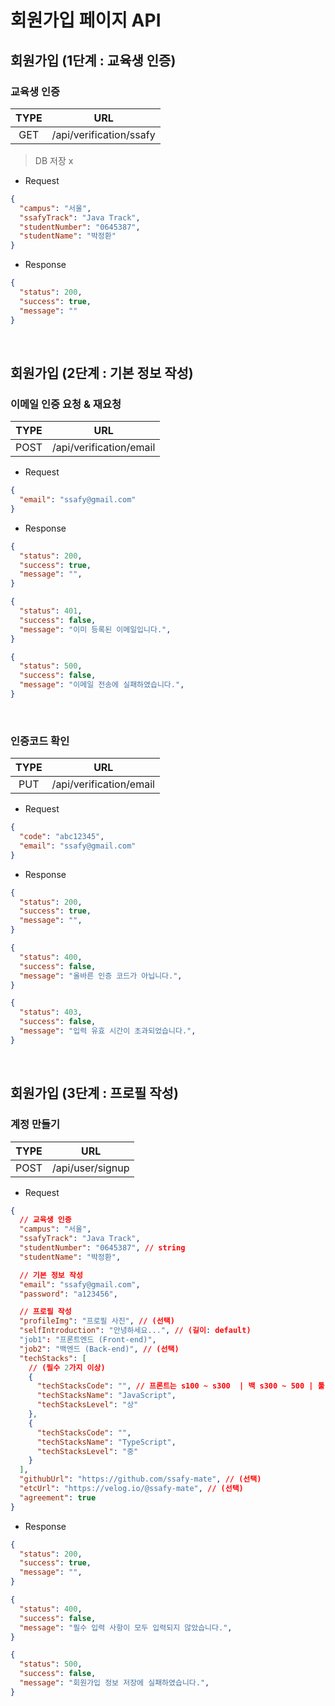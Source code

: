 # 회원가입 페이지 API

## 회원가입 (1단계 : 교육생 인증)

### 교육생 인증

| TYPE |           URL           |
| :--: | :---------------------: |
| GET  | /api/verification/ssafy |

> DB 저장 x

- Request

```json
{
  "campus": "서울",
  "ssafyTrack": "Java Track",
  "studentNumber": "0645387",
  "studentName": "박정환"
}
```

- Response

```json
{
  "status": 200,
  "success": true,
  "message": ""
}
```

<br />

## 회원가입 (2단계 : 기본 정보 작성)

### 이메일 인증 요청 & 재요청

| TYPE |           URL           |
| :--: | :---------------------: |
| POST | /api/verification/email |

- Request

```json
{
  "email": "ssafy@gmail.com"
}
```

- Response

```json
{
  "status": 200,
  "success": true,
  "message": "",
}

{
  "status": 401,
  "success": false,
  "message": "이미 등록된 이메일입니다.",
}

{
  "status": 500,
  "success": false,
  "message": "이메일 전송에 실패하였습니다.",
}
```

<br />

### 인증코드 확인

| TYPE |           URL           |
| :--: | :---------------------: |
| PUT  | /api/verification/email |

- Request

```json
{
  "code": "abc12345",
  "email": "ssafy@gmail.com"
}
```

- Response

```json
{
  "status": 200,
  "success": true,
  "message": "",
}

{
  "status": 400,
  "success": false,
  "message": "올바른 인증 코드가 아닙니다.",
}

{
  "status": 403,
  "success": false,
  "message": "입력 유효 시간이 초과되었습니다.",
}
```

<br />

## 회원가입 (3단계 : 프로필 작성)

### 계정 만들기

| TYPE |       URL        |
| :--: | :--------------: |
| POST | /api/user/signup |

- Request

```json
{
  // 교육생 인증
  "campus": "서울",
  "ssafyTrack": "Java Track",
  "studentNumber": "0645387", // string
  "studentName": "박정환",

  // 기본 정보 작성
  "email": "ssafy@gmail.com",
  "password": "a123456",

  // 프로필 작성
  "profileImg": "프로필 사진", // (선택)
  "selfIntroduction": "안녕하세요...", // (길이: default)
  "job1": "프론트엔드 (Front-end)",
  "job2": "백엔드 (Back-end)", // (선택)
  "techStacks": [
    // (필수 2가지 이상)
    {
      "techStacksCode": "", // 프론트는 s100 ~ s300  | 백 s300 ~ 500 | 툴 s500 ~ 700
      "techStacksName": "JavaScript",
      "techStacksLevel": "상"
    },
    {
      "techStacksCode": "",
      "techStacksName": "TypeScript",
      "techStacksLevel": "중"
    }
  ],
  "githubUrl": "https://github.com/ssafy-mate", // (선택)
  "etcUrl": "https://velog.io/@ssafy-mate", // (선택)
  "agreement": true
}
```

- Response

```json
{
  "status": 200,
  "success": true,
  "message": "",
}

{
  "status": 400,
  "success": false,
  "message": "필수 입력 사항이 모두 입력되지 않았습니다.",
}

{
  "status": 500,
  "success": false,
  "message": "회원가입 정보 저장에 실패하였습니다.",
}
```
